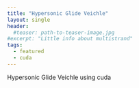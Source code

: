```yaml
---
title: "Hypersonic Glide Veichle"
layout: single
header:
  #teaser: path-to-teaser-image.jpg
#excerpt: "Little info about multistrand"
tags:
  - featured
  - cuda
---
```


Hypersonic Glide Veichle using cuda